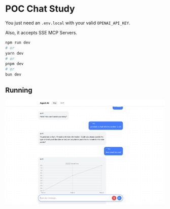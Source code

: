# POC Chat Study

You just need an `.env.local` with your valid `OPENAI_API_KEY`.

Also, it accepts SSE MCP Servers.

```bash
npm run dev
# or
yarn dev
# or
pnpm dev
# or
bun dev
```

## Running

<img src="./image.png">
